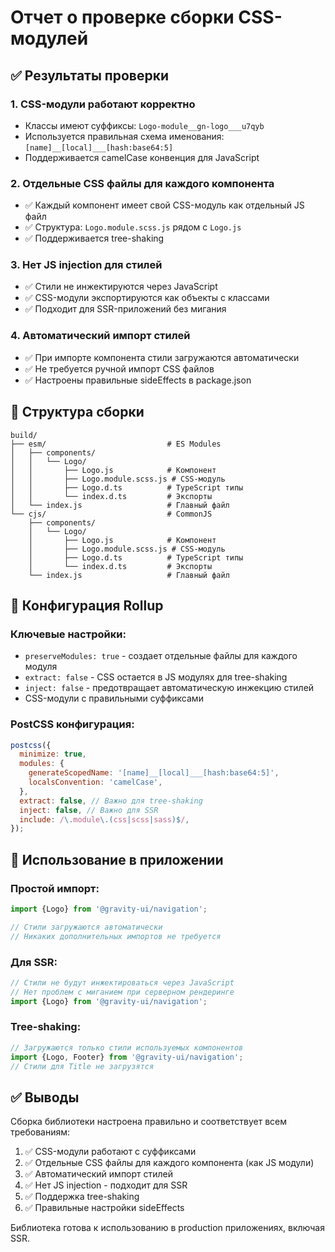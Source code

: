 # Отчет о проверке сборки CSS-модулей

## ✅ Результаты проверки

### 1. CSS-модули работают корректно

- Классы имеют суффиксы: `Logo-module__gn-logo___u7qyb`
- Используется правильная схема именования: `[name]__[local]___[hash:base64:5]`
- Поддерживается camelCase конвенция для JavaScript

### 2. Отдельные CSS файлы для каждого компонента

- ✅ Каждый компонент имеет свой CSS-модуль как отдельный JS файл
- ✅ Структура: `Logo.module.scss.js` рядом с `Logo.js`
- ✅ Поддерживается tree-shaking

### 3. Нет JS injection для стилей

- ✅ Стили не инжектируются через JavaScript
- ✅ CSS-модули экспортируются как объекты с классами
- ✅ Подходит для SSR-приложений без мигания

### 4. Автоматический импорт стилей

- ✅ При импорте компонента стили загружаются автоматически
- ✅ Не требуется ручной импорт CSS файлов
- ✅ Настроены правильные sideEffects в package.json

## 📁 Структура сборки

```
build/
├── esm/                           # ES Modules
│   ├── components/
│   │   └── Logo/
│   │       ├── Logo.js            # Компонент
│   │       ├── Logo.module.scss.js # CSS-модуль
│   │       ├── Logo.d.ts          # TypeScript типы
│   │       └── index.d.ts         # Экспорты
│   └── index.js                   # Главный файл
└── cjs/                           # CommonJS
    ├── components/
    │   └── Logo/
    │       ├── Logo.js            # Компонент
    │       ├── Logo.module.scss.js # CSS-модуль
    │       ├── Logo.d.ts          # TypeScript типы
    │       └── index.d.ts         # Экспорты
    └── index.js                   # Главный файл
```

## 🔧 Конфигурация Rollup

### Ключевые настройки:

- `preserveModules: true` - создает отдельные файлы для каждого модуля
- `extract: false` - CSS остается в JS модулях для tree-shaking
- `inject: false` - предотвращает автоматическую инжекцию стилей
- CSS-модули с правильными суффиксами

### PostCSS конфигурация:

```javascript
postcss({
  minimize: true,
  modules: {
    generateScopedName: '[name]__[local]___[hash:base64:5]',
    localsConvention: 'camelCase',
  },
  extract: false, // Важно для tree-shaking
  inject: false, // Важно для SSR
  include: /\.module\.(css|scss|sass)$/,
});
```

## 🚀 Использование в приложении

### Простой импорт:

```javascript
import {Logo} from '@gravity-ui/navigation';

// Стили загружаются автоматически
// Никаких дополнительных импортов не требуется
```

### Для SSR:

```javascript
// Стили не будут инжектироваться через JavaScript
// Нет проблем с миганием при серверном рендеринге
import {Logo} from '@gravity-ui/navigation';
```

### Tree-shaking:

```javascript
// Загружаются только стили используемых компонентов
import {Logo, Footer} from '@gravity-ui/navigation';
// Стили для Title не загрузятся
```

## ✅ Выводы

Сборка библиотеки настроена правильно и соответствует всем требованиям:

1. ✅ CSS-модули работают с суффиксами
2. ✅ Отдельные CSS файлы для каждого компонента (как JS модули)
3. ✅ Автоматический импорт стилей
4. ✅ Нет JS injection - подходит для SSR
5. ✅ Поддержка tree-shaking
6. ✅ Правильные настройки sideEffects

Библиотека готова к использованию в production приложениях, включая SSR.

